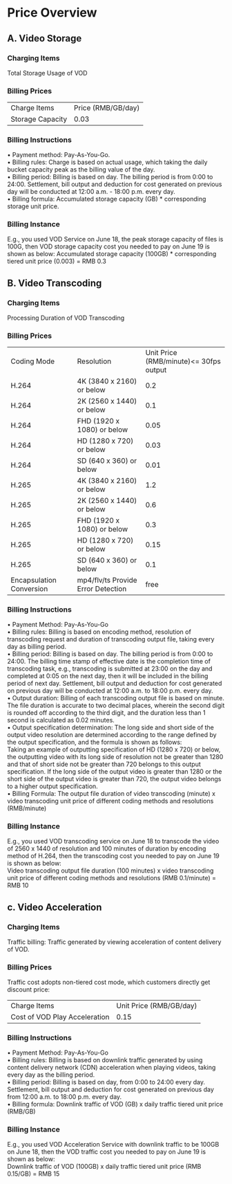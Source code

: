 # Price Overview

## A. Video Storage  
### Charging Items  
Total Storage Usage of VOD  
### Billing Prices  
<table>
<tr>
    <td>Charge Items<br/>
    <td>Price (RMB/GB/day)</td>
</tr>
<tr>
    <td> Storage Capacity<br/>
    <td>0.03</td>
</tr>
<tr>
</table>

### Billing Instructions
•	Payment method: Pay-As-You-Go.  
•	Billing rules: Charge is based on actual usage, which taking the daily bucket capacity peak as the billing value of the day.  
•	Billing period: Billing is based on day. The billing period is from 0:00 to 24:00. Settlement, bill output and deduction for cost generated on previous day will be conducted at 12:00 a.m. - 18:00 p.m. every day.  
•	Billing formula: Accumulated storage capacity (GB) * corresponding storage unit price.  
### Billing Instance
E.g., you used VOD Service on June 18, the peak storage capacity of files is 100G, then VOD storage capacity cost you needed to pay on June 19 is shown as below:
Accumulated storage capacity (100GB) * corresponding tiered unit price (0.003) = RMB 0.3

## B. Video Transcoding
### Charging Items
Processing Duration of VOD Transcoding
### Billing Prices
<table>
<tr>
    <td>Coding Mode<br/>
    <td>Resolution</td>
    <td>Unit Price (RMB/minute)<= 30fps output</td>	
</tr>
<tr>
    <td> H.264<br/>
    <td>4K (3840 x 2160) or below</td>
    <td>0.2</td>	
</tr>
<tr>
    <td> H.264<br/>
    <td>2K (2560 x 1440) or below</td>
    <td>0.1</td>
</tr>
<tr>
    <td> H.264<br/>
    <td>FHD (1920 x 1080) or below</td>
    <td>0.05</td>	
</tr>
<tr>
    <td> H.264<br/>
    <td>HD (1280 x 720) or below</td>
    <td>0.03</td>	
</tr>
<tr>
    <td> H.264<br/>
    <td>SD (640 x 360) or below</td>
    <td>0.01</td>	
</tr>
<tr>
    <td> H.265<br/>
    <td>4K (3840 x 2160) or below</td>
    <td>1.2</td>	
</tr>
<tr>
    <td> H.265<br/>
    <td>2K (2560 x 1440) or below</td>
    <td>0.6</td>	
</tr>
<tr>
    <td> H.265<br/>
    <td>FHD (1920 x 1080) or below</td>
    <td>0.3</td>	
</tr>
<tr>
    <td> H.265<br/>
    <td>HD (1280 x 720) or below</td>
    <td>0.15</td>
</tr>
<tr>	
    <td> H.265<br/>
    <td>SD (640 x 360) or below</td>
    <td>0.1</td>
</tr>
<tr>
    <td> Encapsulation Conversion<br/>
    <td>mp4/flv/ts
Provide Error Detection
</td>
    <td>free</td>
</tr>
<tr>
</table>

### Billing Instructions
•	Payment Method: Pay-As-You-Go  
•	Billing rules: Billing is based on encoding method, resolution of transcoding request and duration of transcoding output file, taking every day as billing period.  
•	Billing period: Billing is based on day. The billing period is from 0:00 to 24:00. The billing time stamp of effective date is the completion time of transcoding task, e.g., transcoding is submitted at 23:00 on the day and completed at 0:05 on the next day, then it will be included in the billing period of next day. Settlement, bill output and deduction for cost generated on previous day will be conducted at 12:00 a.m. to 18:00 p.m. every day.  
•	Output duration: Billing of each transcoding output file is based on minute. The file duration is accurate to two decimal places, wherein the second digit is rounded off according to the third digit, and the duration less than 1 second is calculated as 0.02 minutes.  
•	Output specification determination: The long side and short side of the output video resolution are determined according to the range defined by the output specification, and the formula is shown as follows:  
Taking an example of outputting specification of HD (1280 x 720) or below, the outputting video with its long side of resolution not be greater than 1280 and that of short side not be greater than 720 belongs to this output specification.
If the long side of the output video is greater than 1280 or the short side of the output video is greater than 720, the output video belongs to a higher output specification.  
•	Billing Formula:
The output file duration of video transcoding (minute) x video transcoding unit price of different coding methods and resolutions (RMB/minute)
### Billing Instance
E.g., you used VOD transcoding service on June 18 to transcode the video of 2560 x 1440 of resolution and 100 minutes of duration by encoding method of H.264, then the transcoding cost you needed to pay on June 19 is shown as below:  
Video transcoding output file duration (100 minutes) x video transcoding unit price of different coding methods and resolutions (RMB 0.1/minute) = RMB 10
## c. Video Acceleration
### Charging Items
Traffic billing: Traffic generated by viewing acceleration of content delivery of VOD.
### Billing Prices
Traffic cost adopts non-tiered cost mode, which customers directly get discount price:
<table>
<tr>
    <td>Charge Items<br/>
    <td>Unit Price (RMB/GB/day)</td>
</tr>
<tr>
    <td> Cost of VOD Play Acceleration<br/>
    <td>0.15</td>
</tr>
<tr>
</table>

### Billing Instructions
•	Payment Method: Pay-As-You-Go  
•	Billing rules: Billing is based on downlink traffic generated by using content delivery network (CDN) acceleration when playing videos, taking every day as the billing period.  
•	Billing period: Billing is based on day, from 0:00 to 24:00 every day. Settlement, bill output and deduction for cost generated on previous day from 12:00 a.m. to 18:00 p.m. every day.  
•	Billing formula: Downlink traffic of VOD (GB) x daily traffic tiered unit price (RMB/GB)
### Billing Instance
E.g., you used VOD Acceleration Service with downlink traffic to be 100GB on June 18, then the VOD traffic cost you needed to pay on June 19 is shown as below:  
Downlink traffic of VOD (100GB) x daily traffic tiered unit price (RMB 0.15/GB) = RMB 15
